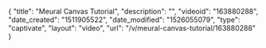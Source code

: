 {
    "title": "Meural Canvas Tutorial",
    "description": "",
    "videoid": "163880288",
    "date_created": "1511905522",
    "date_modified": "1526055079",
    "type": "captivate",
    "layout": "video",
    "url": "\/v\/meural-canvas-tutorial\/163880288"
}